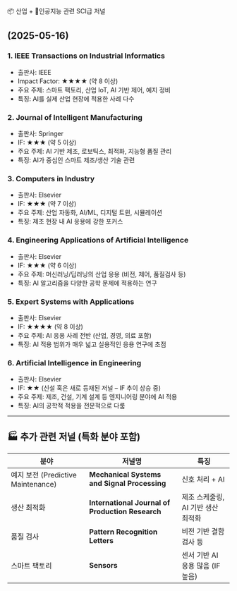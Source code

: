 📦 산업 + 🧠인공지능 관련 SCI급 저널



## (2025-05-16)
### 1. **IEEE Transactions on Industrial Informatics**

- 출판사: IEEE    
- Impact Factor: ★★★★ (약 8 이상)    
- 주요 주제: 스마트 팩토리, 산업 IoT, AI 기반 제어, 예지 정비    
- 특징: AI를 실제 산업 현장에 적용한 사례 다수    

### 2. **Journal of Intelligent Manufacturing**

- 출판사: Springer    
- IF: ★★★ (약 5 이상)    
- 주요 주제: AI 기반 제조, 로보틱스, 최적화, 지능형 품질 관리    
- 특징: AI가 중심인 스마트 제조/생산 기술 관련    

### 3. **Computers in Industry**

- 출판사: Elsevier    
- IF: ★★★ (약 7 이상)    
- 주요 주제: 산업 자동화, AI/ML, 디지털 트윈, 시뮬레이션    
- 특징: 제조 현장 내 AI 응용에 강한 포커스    

### 4. **Engineering Applications of Artificial Intelligence**

- 출판사: Elsevier    
- IF: ★★★ (약 6 이상)    
- 주요 주제: 머신러닝/딥러닝의 산업 응용 (비전, 제어, 품질검사 등)    
- 특징: AI 알고리즘을 다양한 공학 문제에 적용하는 연구    

### 5. **Expert Systems with Applications**

- 출판사: Elsevier    
- IF: ★★★★ (약 8 이상)    
- 주요 주제: AI 응용 사례 전반 (산업, 경영, 의료 포함)    
- 특징: AI 적용 범위가 매우 넓고 실용적인 응용 연구에 초점    

### 6. **Artificial Intelligence in Engineering**

- 출판사: Elsevier    
- IF: ★★ (신설 혹은 새로 등재된 저널 – IF 추이 상승 중)    
- 주요 주제: 제조, 건설, 기계 설계 등 엔지니어링 분야에 AI 적용    
- 특징: AI의 공학적 적용을 전문적으로 다룸    

---

## 🏭 추가 관련 저널 (특화 분야 포함)

|분야|저널명|특징|
|---|---|---|
|예지 보전 (Predictive Maintenance)|**Mechanical Systems and Signal Processing**|신호 처리 + AI|
|생산 최적화|**International Journal of Production Research**|제조 스케줄링, AI 기반 생산 최적화|
|품질 검사|**Pattern Recognition Letters**|비전 기반 결함 검사 등|
|스마트 팩토리|**Sensors**|센서 기반 AI 응용 많음 (IF 높음)|
